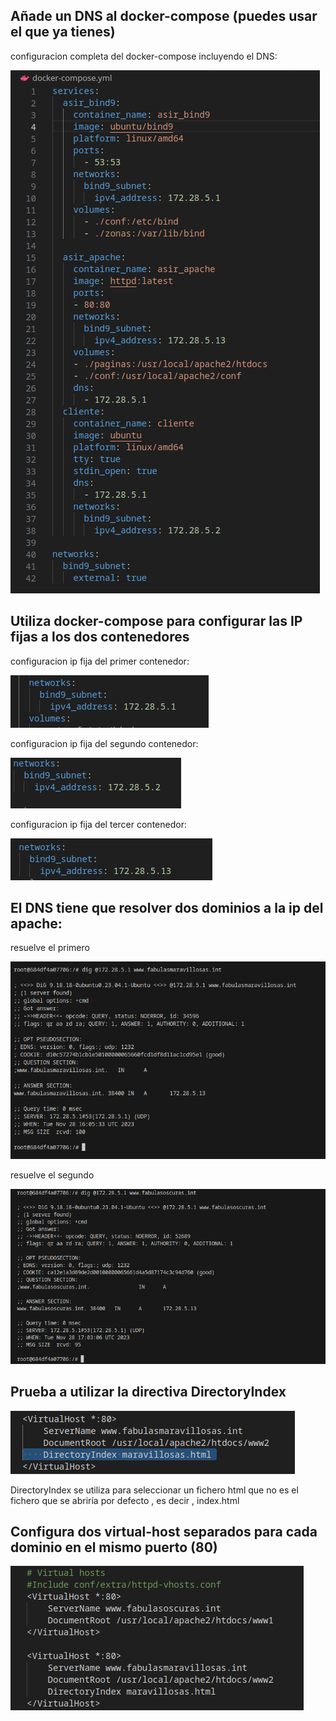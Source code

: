 ## Añade un DNS al docker-compose (puedes usar el que ya tienes)

configuracion completa del docker-compose incluyendo el DNS:

![docker compose entero](./imagenes/dockercompose.png)

## Utiliza docker-compose para configurar las IP fijas a los dos contenedores
configuracion ip fija del primer contenedor:

![configuracion ip fija del primer contenedor](./imagenes/ip.png)


configuracion ip fija del segundo contenedor:

![configuracion ip fija del segundo contenedor](./imagenes/ip1.png)


configuracion ip fija del tercer contenedor:

![configuracion ip fija del tercer contenedor](./imagenes/ip2.png)

## El DNS tiene que resolver dos dominios a la ip del apache:

resuelve el primero

![1](./imagenes/resuelve1.png)

resuelve el segundo

![2](./imagenes/resuelve2.png)

## Prueba a utilizar la directiva DirectoryIndex

![directoryIndex](./imagenes/index.png)

DirectoryIndex se utiliza para seleccionar un fichero html que no es el fichero que se abriría por defecto , es decir , index.html

## Configura dos virtual-host separados para cada dominio en el mismo puerto (80)

![conf hosts](./imagenes/hosts.png)